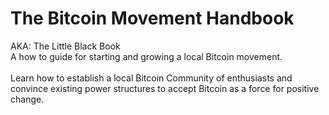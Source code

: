 The Bitcoin Movement Handbook
=======================
AKA: The Little Black Book<br>
A how to guide for starting and growing a local Bitcoin movement. <br><br>
Learn how to establish a local Bitcoin Community of enthusiasts and convince existing power structures to accept Bitcoin as a force for positive change.
